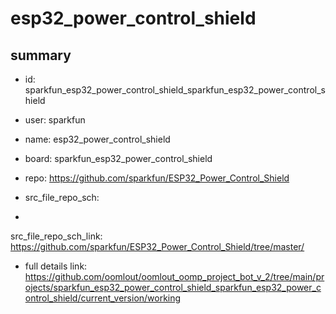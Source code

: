 # esp32_power_control_shield
 
## summary 
* id: sparkfun_esp32_power_control_shield_sparkfun_esp32_power_control_shield
* user: sparkfun
* name: esp32_power_control_shield
* board: sparkfun_esp32_power_control_shield
* repo: https://github.com/sparkfun/ESP32_Power_Control_Shield



* src_file_repo_sch: 
*
 src_file_repo_sch_link: https://github.com/sparkfun/ESP32_Power_Control_Shield/tree/master/
* full details link: https://github.com/oomlout/oomlout_oomp_project_bot_v_2/tree/main/projects/sparkfun_esp32_power_control_shield_sparkfun_esp32_power_control_shield/current_version/working  






